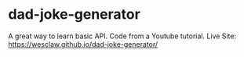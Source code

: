 # dad-joke-generator
A great way to learn basic API. Code from a Youtube tutorial.
Live Site: https://wesclaw.github.io/dad-joke-generator/
